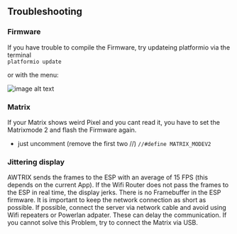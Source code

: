 ## **Troubleshooting**

### Firmware
If you have trouble to compile the Firmware, try updateing platformio via the terminal  
```platformio update```   

or with the menu:

![image alt text](assets/plattformio_update.jpg)  
  
  

### Matrix
If your Matrix shows weird Pixel and you cant read it, you have to set the Matrixmode 2 and flash the Firmware again. 
- just uncomment (remove the first two //) 
```//#define MATRIX_MODEV2```

### Jittering display
 
AWTRIX sends the frames to the ESP with an average of 15 FPS (this depends on the current App).
If the Wifi Router does not pass the frames to the ESP in real time, the display jerks. There is no Framebuffer in the ESP firmware.
It is important to keep the network connection as short as possible. If possible, connect the server via network cable and avoid using Wifi repeaters or Powerlan adpater. These can delay the communication.
If you cannot solve this Problem, try to connect the Matrix via USB.
